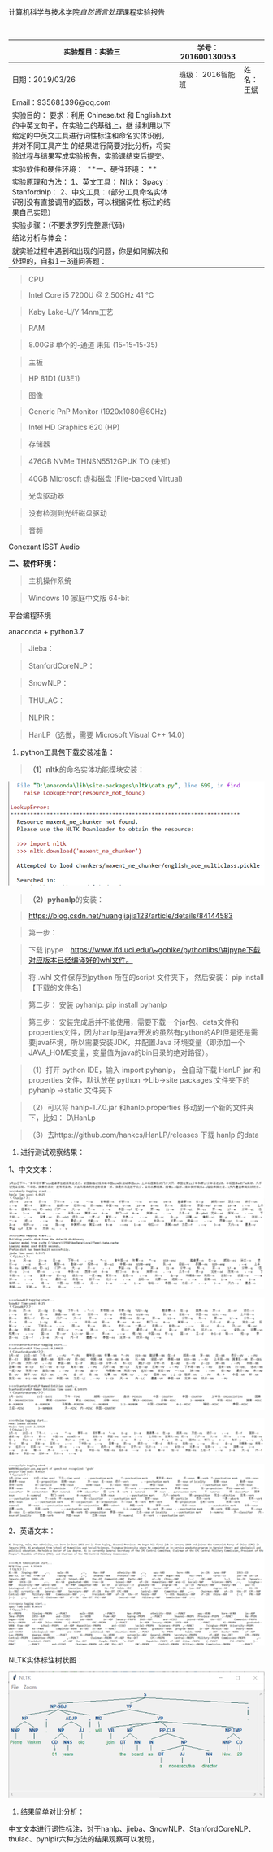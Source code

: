 计算机科学与技术学院*自然语言处理*课程实验报告

 

| 实验题目：实验三                                                                                                                                                                                                                    | 学号：201600130053 |             |
|-------------------------------------------------------------------------------------------------------------------------------------------------------------------------------------------------------------------------------------|--------------------|-------------|
| 日期：2019/03/26                                                                                                                                                                                                                    | 班级： 2016智能班  | 姓名： 王斌 |
| Email：935681396\@qq.com                                                                                                                                                                                                            |                    |             |
| 实验目的： 要求：利用 Chinese.txt 和 English.txt 的中英文句子，在实验二的基础上，继 续利用以下给定的中英文工具进行词性标注和命名实体识别。并对不同工具产生 的结果进行简要对比分析，将实验过程与结果写成实验报告，实验课结束后提交。 |                    |             |
| 实验软件和硬件环境：  **一、硬件环境： **                                                                                                                                                                                           |                    |             |
| 实验原理和方法： 1、英文工具： Nltk： Spacy： Stanfordnlp： 2、中文工具：（部分工具命名实体识别没有直接调用的函数，可以根据词性 标注的结果自己实现）                                                                                |                    |             |
| 实验步骤：（不要求罗列完整源代码）                                                                                                                                                                                                  |                    |             |
| 结论分析与体会：                                                                                                                                                                                                                    |                    |             |
| 就实验过程中遇到和出现的问题，你是如何解决和处理的，自拟1－3道问答题：                                                                                                                                                              |                    |             |

>   CPU

>   Intel Core i5 7200U \@ 2.50GHz 41 °C

>   Kaby Lake-U/Y 14nm工艺

>   RAM

>   8.00GB 单个的-通道 未知 (15-15-15-35)

>   主板

>   HP 81D1 (U3E1)

>   图像

>   Generic PnP Monitor (1920x1080\@60Hz)

>   Intel HD Graphics 620 (HP)

>   存储器

>   476GB NVMe THNSN5512GPUK TO (未知)

>   40GB Microsoft 虚拟磁盘 (File-backed Virtual)

>   光盘驱动器

>   没有检测到光纤磁盘驱动

>   音频

Conexant ISST Audio

**二、软件环境：**

>   主机操作系统

>   Windows 10 家庭中文版 64-bit

平台编程环境

anaconda + python3.7

>   Jieba：

>   StanfordCoreNLP：

>   SnowNLP：

>   THULAC：

>   NLPIR：

>   HanLP（选做，需要 Microsoft Visual C++ 14.0）

1.  python工具包下载安装准备：

>   **（1）nltk**的命名实体功能模块安装：

![](media/717fbf35dded1de2f9c7d7278efa4554.png)

>   **（2）pyhanlp**的安装：

>   <https://blog.csdn.net/huangjiajia123/article/details/84144583>

>   第一步：

>   下载
>   jpype：https://www.lfd.uci.edu/\~gohlke/pythonlibs/\#jpype下载对应版本已经编译好的whl文件。

>   将 .whl 文件保存到python 所在的script 文件夹下， 然后安装： pip install
>   【下载的文件名】

>   第二步： 安装 pyhanlp: pip install pyhanlp

>   第三步：
>   安装完成后并不能使用，需要下载一个jar包、data文件和properties文件，因为hanlp是java开发的虽然有python的API但是还是需要java环境，所以需要安装JDK，并配置Java
>   环境变量（即添加一个JAVA_HOME变量，变量值为java的bin目录的绝对路径）。

>   （1）打开 python IDE，输入 import pyhanlp， 会自动下载 HanLP jar
>   和properties 文件，默认放在 python -\>Lib-\>site packages 文件夹下的 pyhanlp
>   -\>static 文件夹下

>   （2）可以将 hanlp-1.7.0.jar 和hanlp.properties
>   移动到一个新的文件夹下，比如： D\\HanLp

>   （3）去https://github.com/hankcs/HanLP/releases 下载 hanlp 的data

1.  进行测试观察结果：

1、中文文本：

![](media/675754439270425c58c5cbdbb5c054e7.png)

![](media/fe9a54049ba9a56fadad962e4c826386.png)

![](media/f5f4a0b7e4d9a49325e0ad81b8b66fb9.png)

![](media/ce1f474b6f6c3351c3ed9cd2c0a07c0e.png)

2、英语文本：

![](media/2bf6f485ff079726301948a70bc159a3.png)

NLTK实体标注树状图：

![](media/638c0d989f6ccb3ee560fefad29ed3e7.png)

1.  结果简单对比分析：

中文文本进行词性标注，对于hanlp、jieba、SnowNLP、StanfordCoreNLP、thulac、pynlpir六种方法的结果观察可以发现，
